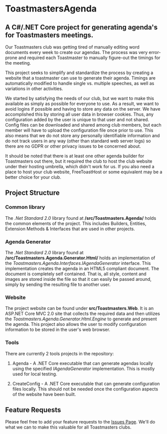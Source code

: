# ToastmastersAgenda

## A C#/.NET Core project for generating agenda's for Toastmasters meetings.

Our Toastmasters club was getting tired of manually editing word documents every week
to create our agendas. The process was very error-prone and required each Toastmaster
to manually figure-out the timings for the meeting.

This project seeks to simplify and standardize the process by creating a website that
a toastmaster can use to generate their agenda. Timings are automatically modified
to handle single vs. multiple speeches, as well as variations in other activities.

We started by satisfying the needs of our club, but we want to make
this available as simply as possible for everyone to use. As a result, we want to 
avoid logins if possible and having to store any data on the server.  We have 
accomplished this by storing all user data in browser cookies. Thus, any 
configuration added by the user is unique to that user and not shared. Config
files can be downloaded and shared among club members, but each member will
have to upload the configuration file once prior to use.  This also means that
we do not store any personally identifiable information and do not track users
in any way (other than standard web server logs) so there are no GDPR or 
other privacy issues to be concerned about.

It should be noted that there is at least one other agenda builder 
for Toastmasters out there, but it required the club to host the club 
website under their hosting umbrella, which didn't work for us. If you 
also need a place to host your club website, FreeToastHost or some equivalent
may be a better choice for your club.

## Project Structure

### Common library
The *.Net Standard 2.0* library found at **/src/Toastmasters.Agenda/** holds the common elements 
of the project.  This includes Builders, Entities, Extension Methods & Interfaces
that are used in other projects.

### Agenda Generator
The *.Net Standard 2.0* library found at **/src/Toastmasters.Agenda.Generator.Html/** holds an
implementation of the *Toastmasters.Agenda.Interfaces.IAgendaGenerator* interface. This implementation
creates the agenda in an HTML5 compliant document.  The document is completely self contained. That is, 
all style, content and images are stored inside the file so that it can easily be passed around, simply
by sending the resulting file to another user.

### Website
The project website can be found under **src/Toastmasters.Web**. It is an ASP.NET Core MVC 2.0 site 
that collects the required data and then utilizes the *Toastmasters.Agenda.Generator.Html.Engine* 
to generate and present the agenda.  This project also allows the user to modify configuration information
to be stored in the user's web browser.

### Tools
There are currently 2 tools projects in the repository:

1) Agenda - A .NET Core executable that can generate agendas locally using the 
specified *IAgendaGenerator* implementation. This is mostly used for local testing.

1) CreateConfig - A .NET Core executable that can generate configuration files locally.
This should not be needed once the configuration aspects of the website have been built.

## Feature Requests

Please feel free to add your feature requests to 
the [Issues Page](https://github.com/bsstahl/ToastmastersAgenda/issues). 
We'll do what we can to make this valuable for all Toastmasters clubs.